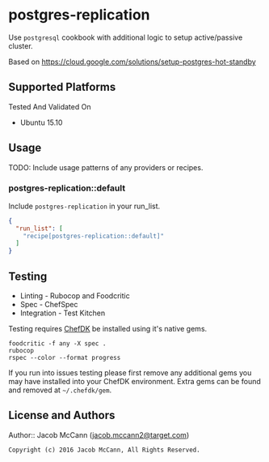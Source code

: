 # postgres-replication

Use `postgresql` cookbook with additional logic to setup active/passive cluster.

Based on https://cloud.google.com/solutions/setup-postgres-hot-standby

## Supported Platforms

Tested And Validated On
- Ubuntu 15.10

## Usage

TODO: Include usage patterns of any providers or recipes.

### postgres-replication::default

Include `postgres-replication` in your run_list.

```json
{
  "run_list": [
    "recipe[postgres-replication::default]"
  ]
}
```

## Testing

* Linting - Rubocop and Foodcritic
* Spec - ChefSpec
* Integration - Test Kitchen

Testing requires [ChefDK](https://downloads.chef.io/chef-dk/) be installed using it's native gems.

```
foodcritic -f any -X spec .
rubocop
rspec --color --format progress
```

If you run into issues testing please first remove any additional gems you may
have installed into your ChefDK environment.  Extra gems can be found and removed
at `~/.chefdk/gem`.

## License and Authors

Author:: Jacob McCann (<jacob.mccann2@target.com>)

```text
Copyright (c) 2016 Jacob McCann, All Rights Reserved.
```
